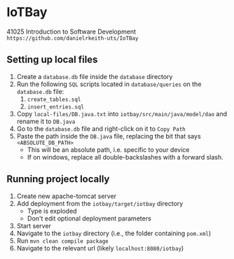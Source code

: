 # IoTBay
41025 Introduction to Software Development
`https://github.com/danielrkeith-uts/IoTBay`

## Setting up local files
1. Create a `database.db` file inside the `database` directory
2. Run the following `SQL` scripts located in `database/queries` on the `database.db` file:
    1. `create_tables.sql`
    2. `insert_entries.sql`
3. Copy `local-files/DB.java.txt` into `iotbay/src/main/java/model/dao` and rename it to `DB.java`
4. Go to the `database.db` file and right-click on it to `Copy Path`
5. Paste the path inside the `DB.java` file, replacing the bit that says `<ABSOLUTE_DB_PATH>`
    - This will be an absolute path, i.e. specific to your device
    - If on windows, replace all double-backslashes with a forward slash.

## Running project locally
1. Create new apache-tomcat server
2. Add deployment from the `iotbay/target/iotbay` directory
   - Type is exploded
   - Don't edit optional deployment parameters
3. Start server
4. Navigate to the `iotbay` directory (i.e., the folder containing `pom.xml`)
5. Run `mvn clean compile package`
6. Navigate to the relevant url (likely `localhost:8080/iotbay`)

